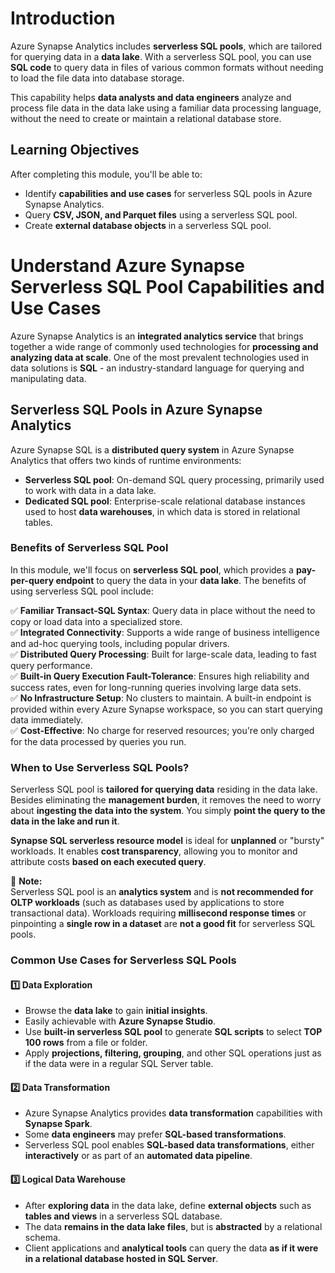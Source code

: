 # Introduction

Azure Synapse Analytics includes **serverless SQL pools**, which are tailored for querying data in a **data lake**. With a serverless SQL pool, you can use **SQL code** to query data in files of various common formats without needing to load the file data into database storage. 

This capability helps **data analysts and data engineers** analyze and process file data in the data lake using a familiar data processing language, without the need to create or maintain a relational database store.

## Learning Objectives
After completing this module, you'll be able to:

- Identify **capabilities and use cases** for serverless SQL pools in Azure Synapse Analytics.
- Query **CSV, JSON, and Parquet files** using a serverless SQL pool.
- Create **external database objects** in a serverless SQL pool.

# Understand Azure Synapse Serverless SQL Pool Capabilities and Use Cases


Azure Synapse Analytics is an **integrated analytics service** that brings together a wide range of commonly used technologies for **processing and analyzing data at scale**. One of the most prevalent technologies used in data solutions is **SQL** - an industry-standard language for querying and manipulating data.

## Serverless SQL Pools in Azure Synapse Analytics
Azure Synapse SQL is a **distributed query system** in Azure Synapse Analytics that offers two kinds of runtime environments:

- **Serverless SQL pool**: On-demand SQL query processing, primarily used to work with data in a data lake.
- **Dedicated SQL pool**: Enterprise-scale relational database instances used to host **data warehouses**, in which data is stored in relational tables.

### **Benefits of Serverless SQL Pool**
In this module, we'll focus on **serverless SQL pool**, which provides a **pay-per-query endpoint** to query the data in your **data lake**. The benefits of using serverless SQL pool include:

✅ **Familiar Transact-SQL Syntax**: Query data in place without the need to copy or load data into a specialized store.  
✅ **Integrated Connectivity**: Supports a wide range of business intelligence and ad-hoc querying tools, including popular drivers.  
✅ **Distributed Query Processing**: Built for large-scale data, leading to fast query performance.  
✅ **Built-in Query Execution Fault-Tolerance**: Ensures high reliability and success rates, even for long-running queries involving large data sets.  
✅ **No Infrastructure Setup**: No clusters to maintain. A built-in endpoint is provided within every Azure Synapse workspace, so you can start querying data immediately.  
✅ **Cost-Effective**: No charge for reserved resources; you're only charged for the data processed by queries you run.  

### **When to Use Serverless SQL Pools?**
Serverless SQL pool is **tailored for querying data** residing in the data lake. Besides eliminating the **management burden**, it removes the need to worry about **ingesting the data into the system**. You simply **point the query to the data in the lake and run it**.

**Synapse SQL serverless resource model** is ideal for **unplanned** or "bursty" workloads. It enables **cost transparency**, allowing you to monitor and attribute costs **based on each executed query**.

🔹 **Note:**  
Serverless SQL pool is an **analytics system** and is **not recommended for OLTP workloads** (such as databases used by applications to store transactional data). Workloads requiring **millisecond response times** or pinpointing a **single row in a dataset** are **not a good fit** for serverless SQL pools.

### **Common Use Cases for Serverless SQL Pools**

#### **1️⃣ Data Exploration**
- Browse the **data lake** to gain **initial insights**.
- Easily achievable with **Azure Synapse Studio**.
- Use **built-in serverless SQL pool** to generate **SQL scripts** to select **TOP 100 rows** from a file or folder.
- Apply **projections, filtering, grouping**, and other SQL operations just as if the data were in a regular SQL Server table.

#### **2️⃣ Data Transformation**
- Azure Synapse Analytics provides **data transformation** capabilities with **Synapse Spark**.
- Some **data engineers** may prefer **SQL-based transformations**.
- Serverless SQL pool enables **SQL-based data transformations**, either **interactively** or as part of an **automated data pipeline**.

#### **3️⃣ Logical Data Warehouse**
- After **exploring data** in the data lake, define **external objects** such as **tables and views** in a serverless SQL database.
- The data **remains in the data lake files**, but is **abstracted** by a relational schema.
- Client applications and **analytical tools** can query the data **as if it were in a relational database hosted in SQL Server**.





